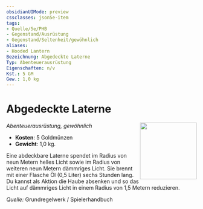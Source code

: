 ```yaml
---
obsidianUIMode: preview
cssclasses: json5e-item
tags:
- Quelle/5e/PHB
- Gegenstand/Ausrüstung
- Gegenstand/Seltenheit/gewöhnlich
aliases:
- Hooded Lantern
Bezeichnung: Abgedeckte Laterne
Typ: Abenteuerausrüstung
Eigenschaften: n/v
Kst.: 5 GM
Gew.: 1,0 kg
---
```

# Abgedeckte Laterne
*Abenteuerausrüstung, gewöhnlich*
<img src="Symbolik/Gegenstände.webp" align="right" width="150">

- **Kosten**: 5 Goldmünzen
- **Gewicht**: 1,0 kg.

Eine abdeckbare Laterne spendet im Radius von neun Metern helles Licht sowie im Radius von weiteren neun Metern dämmriges Licht. Sie brennt mit einer Flasche Öl (0,5 Liter) sechs Stunden lang. Du kannst als Aktion die Haube absenken und so das Licht auf dämmriges Licht in einem Radius von 1,5 Metern reduzieren.

*Quelle:* Grundregelwerk / Spielerhandbuch